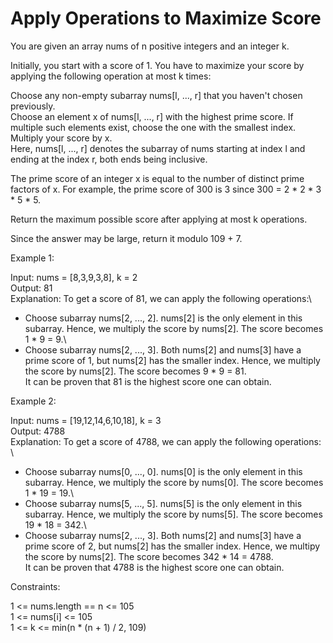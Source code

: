 # Apply Operations to Maximize Score

You are given an array nums of n positive integers and an integer k.

Initially, you start with a score of 1. You have to maximize your score by applying the following operation at most k times:

Choose any non-empty subarray nums[l, ..., r] that you haven't chosen previously.\
Choose an element x of nums[l, ..., r] with the highest prime score. If multiple such elements exist, choose the one with the smallest index.\
Multiply your score by x.\
Here, nums[l, ..., r] denotes the subarray of nums starting at index l and ending at the index r, both ends being inclusive.

The prime score of an integer x is equal to the number of distinct prime factors of x. For example, the prime score of 300 is 3 since 300 = 2 * 2 * 3 * 5 * 5.

Return the maximum possible score after applying at most k operations.

Since the answer may be large, return it modulo 109 + 7.

Example 1:

Input: nums = [8,3,9,3,8], k = 2\
Output: 81\
Explanation: To get a score of 81, we can apply the following operations:\
- Choose subarray nums[2, ..., 2]. nums[2] is the only element in this subarray. Hence, we multiply the score by nums[2]. The score becomes 1 * 9 = 9.\
- Choose subarray nums[2, ..., 3]. Both nums[2] and nums[3] have a prime score of 1, but nums[2] has the smaller index. Hence, we multiply the score by nums[2]. The score becomes 9 * 9 = 81.\
It can be proven that 81 is the highest score one can obtain.

Example 2:

Input: nums = [19,12,14,6,10,18], k = 3\
Output: 4788\
Explanation: To get a score of 4788, we can apply the following operations: \
- Choose subarray nums[0, ..., 0]. nums[0] is the only element in this subarray. Hence, we multiply the score by nums[0]. The score becomes 1 * 19 = 19.\
- Choose subarray nums[5, ..., 5]. nums[5] is the only element in this subarray. Hence, we multiply the score by nums[5]. The score becomes 19 * 18 = 342.\
- Choose subarray nums[2, ..., 3]. Both nums[2] and nums[3] have a prime score of 2, but nums[2] has the smaller index. Hence, we multipy the score by nums[2]. The score becomes 342 * 14 = 4788.\
It can be proven that 4788 is the highest score one can obtain.
 
Constraints:

1 <= nums.length == n <= 105\
1 <= nums[i] <= 105\
1 <= k <= min(n * (n + 1) / 2, 109)
